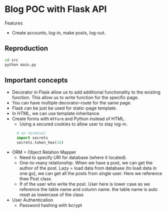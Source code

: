 # Blog POC with Flask API
Features
- Create accounts, log-in, make posts, log-out.

## Reproduction
```sh
cd src
python main.py
```

## Important concepts
- Decorator in Flask allow us to add additional functionality to the existing function. This allow us to write function for the specific page.
- You can have multiple decorator-route for the same page.
- Flask can be just be used for static-page template.
- In HTML, we can use template inheritance.
- Create forms with `WTForm` and Python instead of HTML.
  - Using a secured cookies to allow user to stay log-in.
  ```python
    # on terminal
    import secrets
    secrets.token_hex(16)
  ```
- ORM = Object Relation Mapper
  - Need to specify URI for database (where it located).
  - One-to-many relationship. When we have a post, we can get the author of the post. Lazy = load data from database (to load data in one go), we can get all the posts from single user. Here we reference thee Post class
  - If of the user who write the post. User here is lower case as we reference the table name and column name. the table name is auto reset as lowercase of the class
- User Authentication
  - Password hashing with bcrypt